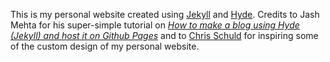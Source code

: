 This is my personal website created using [Jekyll](https://github.com/jekyll/jekyll) and [Hyde](https://github.com/poole/hyde). Credits to Jash Mehta for his super-simple tutorial on [*How to make a blog using Hyde (Jekyll) and host it on Github Pages*](https://jashmehta3300.medium.com/how-to-make-a-blog-using-hyde-jekyll-and-host-it-on-github-pages-42123c239b8) and to [Chris Schuld](https://chrisschuld.com/) for inspiring some of the custom design of my personal website.
